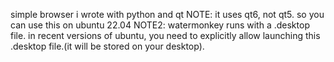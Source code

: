 simple browser i wrote with python and qt
NOTE: it uses qt6, not qt5. so you can use this on ubuntu 22.04
NOTE2: watermonkey runs with a .desktop file. in recent versions of ubuntu, you need to explicitly allow launching this .desktop file.(it will be stored on your desktop).
